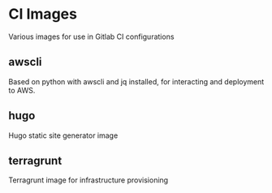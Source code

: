 # CI Images
Various images for use in Gitlab CI configurations

## awscli
Based on python with awscli and jq installed, for interacting and deployment to AWS.

## hugo
Hugo static site generator image

## terragrunt
Terragrunt image for infrastructure provisioning